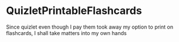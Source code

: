 # QuizletPrintableFlashcards
Since quizlet even though I pay them took away my option to print on flashcards, I shall take matters into my own hands
